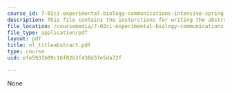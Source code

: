 ```yaml
---
course_id: 7-02ci-experimental-biology-communications-intensive-spring-2005
description: This file contains the insturctions for writing the abstract.
file_location: /coursemedia/7-02ci-experimental-biology-communications-intensive-spring-2005/efe5933b09c16f02b3f438d37e5da72f_nl_titleabstract.pdf
file_type: application/pdf
layout: pdf
title: nl_titleabstract.pdf
type: course
uid: efe5933b09c16f02b3f438d37e5da72f

---
```

None